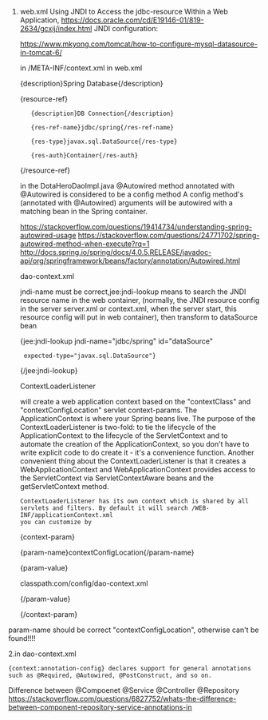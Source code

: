 1. web.xml
	Using JNDI to Access the jdbc-resource Within a Web Application,
	https://docs.oracle.com/cd/E19146-01/819-2634/gcxij/index.html
	JNDI configuration:
	
	https://www.mkyong.com/tomcat/how-to-configure-mysql-datasource-in-tomcat-6/
	
	in /META-INF/context.xml
	in web.xml
	
	  {description}Spring Database{/description}

	  {resource-ref}

	      {description}DB Connection{/description}

	      {res-ref-name}jdbc/spring{/res-ref-name}

	      {res-type}javax.sql.DataSource{/res-type}

	      {res-auth}Container{/res-auth}

	  {/resource-ref}

	in the DotaHeroDaoImpl.java
	@Autowired
	method annotated with @Autowired is considered to be a config method
	A config method's (annotated with @Autowired) arguments will be autowired with a matching bean in the Spring container.
	
	https://stackoverflow.com/questions/19414734/understanding-spring-autowired-usage
	https://stackoverflow.com/questions/24771702/spring-autowired-method-when-execute?rq=1
	http://docs.spring.io/spring/docs/4.0.5.RELEASE/javadoc-api/org/springframework/beans/factory/annotation/Autowired.html
	
	dao-context.xml
	
	jndi-name must be correct,jee:jndi-lookup means  to search the JNDI resource name in the web container, (normally, the JNDI resource config in the server server.xml or context.xml,
	when the server start, this resource config will put in web container), then transform to dataSource bean
	
	{jee:jndi-lookup jndi-name="jdbc/spring" id="dataSource"
	
		expected-type="javax.sql.DataSource"}
		
	{/jee:jndi-lookup}
	
	
	  ContextLoaderListener

	  will create a web application context based on the "contextClass" and "contextConfigLocation" servlet context-params.
	  The ApplicationContext is where your Spring beans live. The purpose of the ContextLoaderListener is two-fold:
		to tie the lifecycle of the ApplicationContext to the lifecycle of the ServletContext and
		to automate the creation of the ApplicationContext, so you don't have to write explicit code to do create it - it's a 	convenience function.
		Another convenient thing about the ContextLoaderListener is that it creates a WebApplicationContext and WebApplicationContext provides access to the ServletContext via ServletContextAware beans and the getServletContext method.

	   ContextLoaderListener has its own context which is shared by all servlets and filters. By default it will search /WEB-INF/applicationContext.xml
	   you can customize by
   
	  {context-param}

	  {param-name}contextConfigLocation{/param-name}

	  {param-value}

	  classpath:com/config/dao-context.xml

	  {/param-value}

	  {/context-param}
  
  param-name should be correct "contextConfigLocation", otherwise can't be found!!!!

 2.in dao-context.xml
  
  	{context:annotation-config} declares support for general annotations such as @Required, @Autowired, @PostConstruct, and so on.

Difference between @Compoenet @Service @Controller @Repository
https://stackoverflow.com/questions/6827752/whats-the-difference-between-component-repository-service-annotations-in
